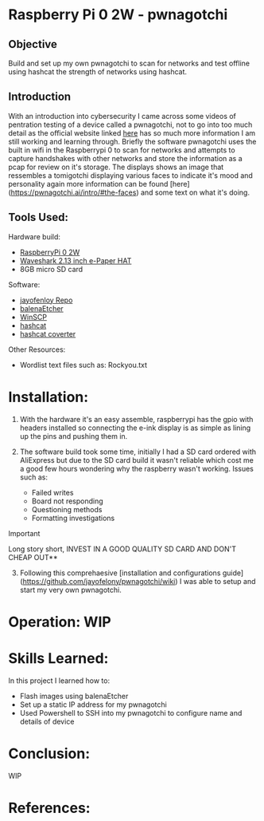 # Raspberry Pi 0 2W - pwnagotchi 

## Objective
Build and set up my own pwnagotchi to scan for networks and test offline using hashcat the strength of networks using hashcat. 

## Introduction
With an introduction into cybersecurity I came across some videos of pentration testing of a device called a pwnagotchi, not to go into too much detail as the official website linked [here](https://pwnagotchi.ai/usage/#anatomy-of-a-pwnagotchi-face) has so much more information I am still working and learning through. Briefly the software pwnagotchi uses the built in wifi in the Raspberrypi 0 to scan for networks and attempts to capture handshakes with other networks and store the information as a pcap for review on it's storage. The displays shows an image that ressembles a tomigotchi displaying various faces to indicate it's mood and personality again more information can be found [here] (https://pwnagotchi.ai/intro/#the-faces) and some text on what it's doing.  

## Tools Used: 
Hardware build: 
 - [RaspberryPi 0 2W](https://www.aliexpress.com/item/1005007480776599.html?spm=a2g0o.productlist.main.3.65eccVmmcVmmyz&algo_pvid=14c9d7c4-709a-43c6-b532-dbc1c1a2eae3&utparam-url=scene%3Asearch%7Cquery_from%3A)
 - [Waveshark 2.13 inch e-Paper HAT](https://www.aliexpress.com/item/33005909532.html?spm=a2g0o.store_pc_home.promoteWysiwyg_494620227.33005909532)
 - 8GB micro SD card
   
Software: 
 - [jayofenloy Repo](https://github.com/jayofelony/pwnagotchi)
 - [balenaEtcher](https://etcher.balena.io/) 
 - [WinSCP](https://winscp.net/eng/download.php)
 - [hashcat](https://hashcat.net/hashcat/)
 - [hashcat coverter](https://hashcat.net/cap2hashcat/)

Other Resources:
- Wordlist text files such as: Rockyou.txt 

# Installation:
  1. With the hardware it's an easy assemble, raspberrypi has the gpio with headers installed so connecting the e-ink display is as simple as lining up the pins and pushing them in.
     
  2. The software build took some time, initially I had a SD card ordered with AliExpress but due to the SD card build it wasn't reliable which cost me a good few hours wondering why the raspberry wasn't working. Issues such as:
     - Failed writes
     - Board not responding
     - Questioning methods
     - Formatting investigations
       
  > [!IMPORTANT]
  > Long story short, INVEST IN A GOOD QUALITY SD CARD AND DON'T CHEAP OUT**
     
  3. Following this comprehaesive [installation and configurations guide] (https://github.com/jayofelony/pwnagotchi/wiki) I was able to setup and start my very own pwnagotchi.

# Operation: WIP
       
# Skills Learned: 
In this project I learned how to: 
- Flash images using balenaEtcher
- Set up a static IP address for my pwnagotchi
- Used Powershell to SSH into my pwnagotchi to configure name and details of device
  
      
# Conclusion: 
WIP

# References: 
  
      
